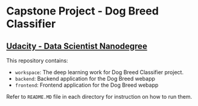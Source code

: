 # Capstone Project - Dog Breed Classifier
## [Udacity - Data Scientist Nanodegree](https://www.udacity.com/course/data-scientist-nanodegree--nd025)

This repository contains:
- `workspace`: The deep learning work for Dog Breed Classifier project.
- `backend`: Backend application for the Dog Breed webapp
- `frontend`: Frontend application for the Dog Breed webapp

Refer to `README.MD` file in each directory for instruction on how to run them.
